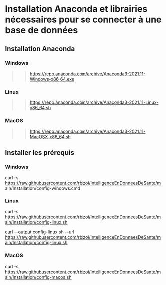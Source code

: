 # Installation Anaconda et librairies nécessaires pour se connecter à une base de données

## Installation Anaconda
### Windows
>> https://repo.anaconda.com/archive/Anaconda3-2021.11-Windows-x86_64.exe

### Linux
>> https://repo.anaconda.com/archive/Anaconda3-2021.11-Linux-x86_64.sh

### MacOS
>> https://repo.anaconda.com/archive/Anaconda3-2021.11-MacOSX-x86_64.sh

## Installer les prérequis
### Windows
curl -s https://raw.githubusercontent.com/rbizoi/IntelligenceEnDonneesDeSante/main/Installation/config-windows.cmd

### Linux
curl -s https://raw.githubusercontent.com/rbizoi/IntelligenceEnDonneesDeSante/main/Installation/config-linux.sh

curl --output config-linux.sh --url https://raw.githubusercontent.com/rbizoi/IntelligenceEnDonneesDeSante/main/Installation/config-linux.sh

### MacOS
curl -s https://raw.githubusercontent.com/rbizoi/IntelligenceEnDonneesDeSante/main/Installation/config-macos.sh
